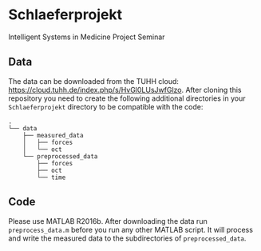 # Schlaeferprojekt

Intelligent Systems in Medicine Project Seminar

## Data

The data can be downloaded from the TUHH cloud: https://cloud.tuhh.de/index.php/s/HvGl0LUsJwfGlzo.
After cloning this repository you need to create the following additional directories in your `Schlaeferprojekt` directory to be compatible with the code:

```
.
└── data
    ├── measured_data
    │   ├── forces
    │   └── oct
    └── preprocessed_data
        ├── forces
        ├── oct
        └── time
```

## Code

Please use MATLAB R2016b.
After downloading the data run `preprocess_data.m` before you run any other MATLAB script.
It will process and write the measured data to the subdirectories of `preprocessed_data`.
